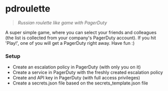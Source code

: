 # pdroulette

> _Russian roulette like game with PagerDuty_

A super simple game, where you can select your friends and colleagues (the list is collected from your company's PagerDuty account).
If you hit 'Play!', one of you will get a PagerDuty right away.
Have fun :)

### Setup

 * Create an escalation policy in PagerDuty (with only you on it)
 * Create a service in PagerDuty with the freshly created escalation policy
 * Create and API key in PagerDuty (with full access privileges)
 * Create a secrets.json file based on the secrets_template.json file 